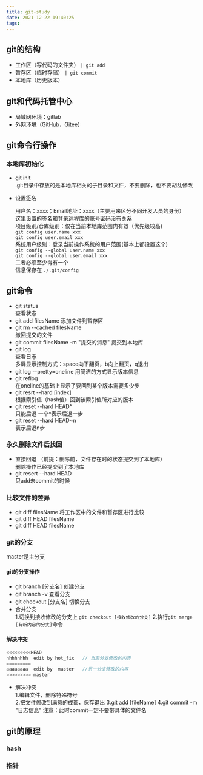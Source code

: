 ```yaml
---
title: git-study
date: 2021-12-22 19:40:25
tags:
---
```


## git的结构

- 工作区（写代码的文件夹）
  `| git add`
- 暂存区（临时存储）
  `| git commit`
- 本地库（历史版本）
  
## git和代码托管中心

- 局域网环境：gitlab
- 外网环境（GitHub，Gitee）

## git命令行操作

### 本地库初始化

- git init  
  .git目录中存放的是本地库相关的子目录和文件，不要删除，也不要胡乱修改
- 设置签名

  用户名：xxxx；Email地址：xxxx（主要用来区分不同开发人员的身份）  
  这里设置的签名和登录远程库的账号密码没有关系  
  项目级别/仓库级别：仅在当前本地库范围内有效（优先级较高)  
    `git config user.name xxx`  
    `git config user.email xxx`  
  系统用户级别：登录当前操作系统的用户范围(基本上都设置这个)  
    `git config --global user.name xxx`  
    ` git config --global user.email xxx `  
  二者必须至少得有一个  
  信息保存在 `./.git/config`

## git命令

- git status  
  查看状态
- git add filesName
  添加文件到暂存区
- git rm --cached filesName  
  撤回提交的文件
- git commit filesName  -m "提交的消息"
  提交到本地库
- git log  
  查看日志  
  多屏显示控制方式：space向下翻页，b向上翻页，q退出
- git log --pretty=oneline
  用简洁的方式显示版本信息
- git reflog  
  在oneline的基础上显示了要回到某个版本需要多少步
- git resrt --hard [index]  
  根据索引值（hash值）回到该索引值所对应的版本
- git reset --hard HEAD^  
  只能后退 一个^表示后退一步
- git reset --hard HEAD~n  
  表示后退n步

### 永久删除文件后找回

- 直接回退 （前提：删除前，文件存在时的状态提交到了本地库）  
  删除操作已经提交到了本地库
- git resert --hard HEAD  
  只add未commit的时候

### 比较文件的差异

- git diff filesName
  将工作区中的文件和暂存区进行比较
- git diff HEAD filesName
- git diff HEAD filesName
  
### git的分支

master是主分支

#### git的分支操作

- git branch [分支名]  创建分支
- git branch -v 查看分支
- git checkout [分支名] 切换分支
- 合并分支  
  1.切换到接收修改的分支上 `git checkout [接收修改的分支]`
  2.执行`git merge [有新内容的分支]`命令

#### 解决冲突

```js
<<<<<<<<<HEAD
hhhhhhhh  edit by hot_fix   // 当前分支修改的内容
=========
aaaaaaaa  edit by  master   //另一分支修改的内容
>>>>>>>>> master
```

- 解决冲突  
  1.编辑文件，删除特殊符号  
  2.把文件修改到满意的成都，保存退出
  3.git add [fileName]
  4.git commit -m "日志信息"     注意：此时commit一定不要带具体的文件名

## git的原理

### hash

### 指针
